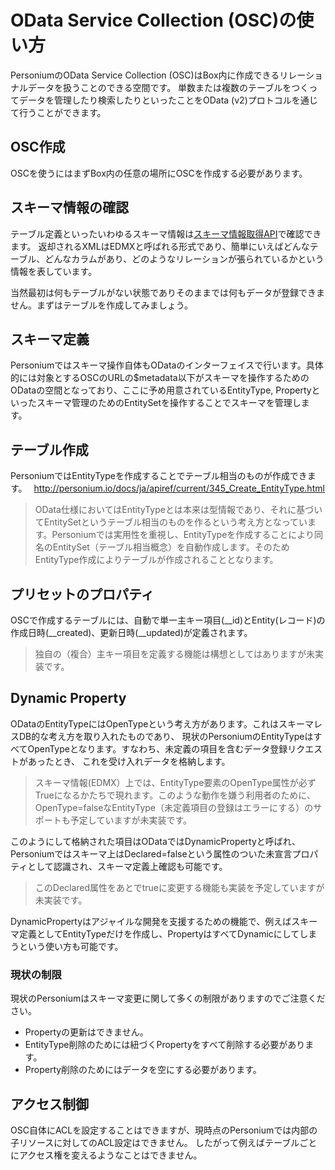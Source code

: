# OData Service Collection (OSC)の使い方

PersoniumのOData Service Collection (OSC)はBox内に作成できるリレーショナルデータを扱うことのできる空間です。
単数または複数のテーブルをつくってデータを管理したり検索したりといったことをOData (v2)プロトコルを通じて行うことができます。

## OSC作成
OSCを使うにはまずBox内の任意の場所にOSCを作成する必要があります。

## スキーマ情報の確認
テーブル定義といったいわゆるスキーマ情報は[スキーマ情報取得API](../apiref/current/316_User_Defined_Data_Schema.md)で確認できます。
返却されるXMLはEDMXと呼ばれる形式であり、簡単にいえばどんなテーブル、どんなカラムがあり、どのようなリレーションが張られているかという情報を表しています。

当然最初は何もテーブルがない状態でありそのままでは何もデータが登録できません。まずはテーブルを作成してみましょう。

## スキーマ定義
Personiumではスキーマ操作自体もODataのインターフェイスで行います。具体的には対象とするOSCのURLの$metadata以下がスキーマを操作するためのODataの空間となっており、ここに予め用意されているEntityType, Propertyといったスキーマ管理のためのEntitySetを操作することでスキーマを管理します。

## テーブル作成
PersoniumではEntityTypeを作成することでテーブル相当のものが作成できます。　
   http://personium.io/docs/ja/apiref/current/345_Create_EntityType.html

> OData仕様においてはEntityTypeとは本来は型情報であり、それに基づいてEntitySetというテーブル相当のものを作るという考え方となっています。Personiumでは実用性を重視し、EntityTypeを作成することにより同名のEntitySet（テーブル相当概念）を自動作成します。そのためEntityType作成によりテーブルが作成されることとなります。

## プリセットのプロパティ

OSCで作成するテーブルには、自動で単一主キー項目(__id)とEntity(レコード)の作成日時(__created)、更新日時(__updated)が定義されます。
> 独自の（複合）主キー項目を定義する機能は構想としてはありますが未実装です。

## Dynamic Property

ODataのEntityTypeにはOpenTypeという考え方があります。これはスキーマレスDB的な考え方を取り入れたものであり、
現状のPersoniumのEntityTypeはすべてOpenTypeとなります。すなわち、未定義の項目を含むデータ登録リクエストがあったとき、
これを受け入れデータを格納します。

> スキーマ情報(EDMX）上では、EntityType要素のOpenType属性が必ずTrueになるかたちで現れます。このような動作を嫌う利用者のために、OpenType=falseなEntityType（未定義項目の登録はエラーにする）のサポートも予定していますが未実装です。

このようにして格納された項目はODataではDynamicPropertyと呼ばれ、
Personiumではスキーマ上はDeclared=falseという属性のついた未宣言プロパティとして認識され、スキーマ定義上確認も可能です。

> このDeclared属性をあとでtrueに変更する機能も実装を予定していますが未実装です。


DynamicPropertyはアジャイルな開発を支援するための機能で、例えばスキーマ定義としてEntityTypeだけを作成し、PropertyはすべてDynamicにしてしまうという使い方も可能です。

### 現状の制限

現状のPersoniumはスキーマ変更に関して多くの制限がありますのでご注意ください。

* Propertyの更新はできません。
* EntityType削除のためには紐づくPropertyをすべて削除する必要があります。
* Property削除のためにはデータを空にする必要があります。

## アクセス制御

OSC自体にACLを設定することはできますが、現時点のPersoniumでは内部の子リソースに対してのACL設定はできません。
したがって例えばテーブルごとにアクセス権を変えるようなことはできません。
